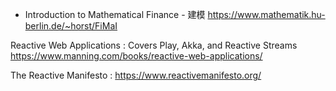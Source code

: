- Introduction to Mathematical Finance - 建模
https://www.mathematik.hu-berlin.de/~horst/FiMaI

Reactive Web Applications : Covers Play, Akka, and Reactive Streams
https://www.manning.com/books/reactive-web-applications/

The Reactive Manifesto : https://www.reactivemanifesto.org/
